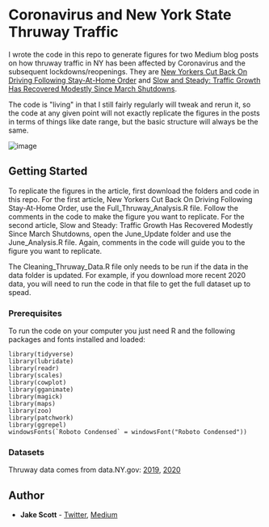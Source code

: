 # Coronavirus and New York State Thruway Traffic 
I wrote the code in this repo to generate figures for two Medium blog posts on how thruway traffic in NY has been affected by Coronavirus and the subsequent lockdowns/reopenings. They are [New Yorkers Cut Back On Driving Following Stay-At-Home Order](https://medium.com/@jakepscott16/new-yorkers-cut-back-on-driving-following-stay-at-home-order-72b40585992) and [Slow and Steady: Traffic Growth Has Recovered Modestly Since March Shutdowns](https://medium.com/@jakepscott16/slow-and-steady-traffic-growth-recovered-modestly-since-march-shutdowns-d442defc7506).

The code is "living" in that I still fairly regularly will tweak and rerun it, so the code at any given point will not exactly replicate the figures in the posts in terms of things like date range, but the basic structure will always be the same. 

![image](https://user-images.githubusercontent.com/56490913/88095926-e0169a80-cb63-11ea-8496-e991ada52f3f.png)

## Getting Started

To replicate the figures in the article, first download the folders and code in this repo. For the first article, New Yorkers Cut Back On Driving Following Stay-At-Home Order, use the Full_Thruway_Analysis.R file. Follow the comments in the code to make the figure you want to replicate. For the second article, Slow and Steady: Traffic Growth Has Recovered Modestly Since March Shutdowns, open the June_Update folder and use the June_Analysis.R file. Again, comments in the code will guide you to the figure you want to replicate. 

The Cleaning_Thruway_Data.R file only needs to be run if the data in the data folder is updated. For example, if you download more recent 2020 data, you will need to run the code in that file to get the full dataset up to spead. 

### Prerequisites

To run the code on your computer you just need R and the following packages and fonts installed and loaded:

```
library(tidyverse)
library(lubridate)
library(readr)
library(scales)
library(cowplot)
library(gganimate)
library(magick)
library(maps)
library(zoo)
library(patchwork)
library(ggrepel)
windowsFonts(`Roboto Condensed` = windowsFont("Roboto Condensed"))
```

### Datasets
Thruway data comes from data.NY.gov: [2019](https://data.ny.gov/Transportation/NYS-Thruway-Origin-and-Destination-Points-for-All-/chzq-388p), [2020](https://data.ny.gov/Transportation/NYS-Thruway-Origin-and-Destination-Points-for-All-/r8tn-bjyq)

## Author

* **Jake Scott** - [Twitter](https://twitter.com/jakepscott2020), [Medium](https://medium.com/@jakepscott16)
